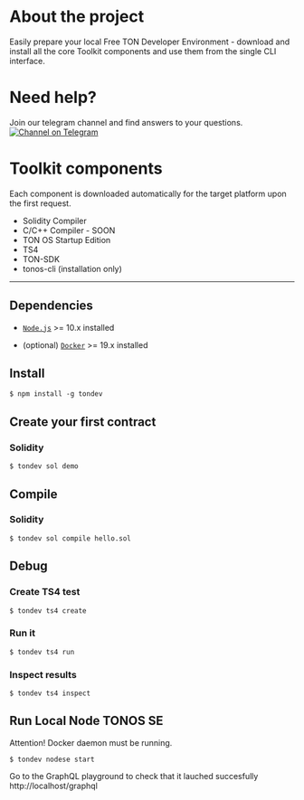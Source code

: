 # About the project
Easily prepare your local Free TON Developer Environment - download and install all the core Toolkit components and use them from the 
single CLI interface.

# Need help? 
Join our telegram channel and find answers to your questions.  
[![Channel on Telegram](https://img.shields.io/badge/chat-on%20telegram-9cf.svg)](https://t.me/freeton_sdk)


# Toolkit components
Each component is downloaded automatically for the target platform upon the first request.

- Solidity Compiler
- C/C++ Compiler - SOON
- TON OS Startup Edition
- TS4
- TON-SDK
- tonos-cli (installation only)


---
## Dependencies
- [`Node.js`](https://nodejs.org/) >= 10.x installed

- (optional) [`Docker`](https://www.docker.com/)  >= 19.x installed

## Install

```shell
$ npm install -g tondev
```

## Create your first contract
### Solidity 
```shell
$ tondev sol demo
```

## Compile 
### Solidity
```shell
$ tondev sol compile hello.sol
```

## Debug
### Create TS4 test 
```shell
$ tondev ts4 create
```
### Run it
```shell
$ tondev ts4 run
```

### Inspect results
```shell
$ tondev ts4 inspect
```

## Run Local Node TONOS SE
Attention! Docker daemon must be running. 
```shell
$ tondev nodese start
```
Go to the GraphQL playground to check that it lauched succesfully http://localhost/graphql 


